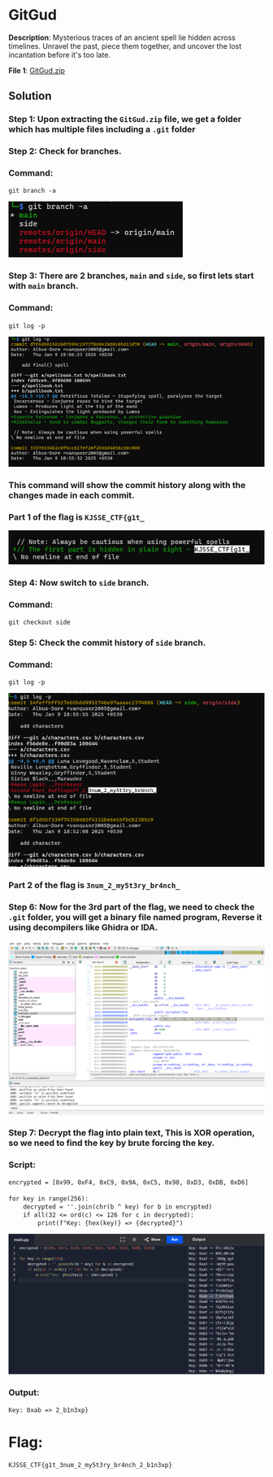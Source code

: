 # GitGud

**Description**: Mysterious traces of an ancient spell lie hidden across timelines. Unravel the past, piece them together, and uncover the lost incantation before it's too late.

**File 1**: [GitGud.zip](./files/GitGud.zip)

## Solution
### Step 1: Upon extracting the `GitGud.zip` file, we get a folder which has multiple files including a `.git` folder

### Step 2: Check for branches. 
### Command:
```
git branch -a
```
![alt text](image.png)

### Step 3: There are 2 branches, `main` and `side`, so first lets start with `main` branch.
### Command: 
```
git log -p
```
![alt text](image-1.png)

### This command will show the commit history along with the changes made in each commit.

### Part 1 of the flag is `KJSSE_CTF{g1t_`
![alt text](image-2.png)

### Step 4: Now switch to `side` branch.
### Command:
```
git checkout side
```
### Step 5: Check the commit history of `side` branch.
### Command:
```
git log -p
```
![alt text](image-3.png)

### Part 2 of the flag is `3num_2_my5t3ry_br4nch_`

### Step 6: Now for the 3rd part of the flag, we need to check the `.git` folder, you will get a binary file named program, Reverse it using decompilers like Ghidra or IDA.

![alt text](image-4.png)

### Step 7: Decrypt the flag into plain text, This is XOR operation, so we need to find the key by brute forcing the key.
### Script:
```
encrypted = [0x99, 0xF4, 0xC9, 0x9A, 0xC5, 0x98, 0xD3, 0xDB, 0xD6]

for key in range(256):
    decrypted = ''.join(chr(b ^ key) for b in encrypted)
    if all(32 <= ord(c) <= 126 for c in decrypted):
        print(f"Key: {hex(key)} => {decrypted}")
```
![alt text](image-5.png)
### Output:
```
Key: 0xab => 2_b1n3xp}
```

# Flag:
```
KJSSE_CTF{g1t_3num_2_my5t3ry_br4nch_2_b1n3xp}
```